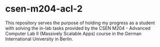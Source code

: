 # csen-m204-acl-2
This repository serves the purpose of holding my progress as a student with solving the in-lab tasks provided by the CSEN M204 - Advanced Computer Lab II (Massively Scalable Apps) course in the German International University in Berlin.
